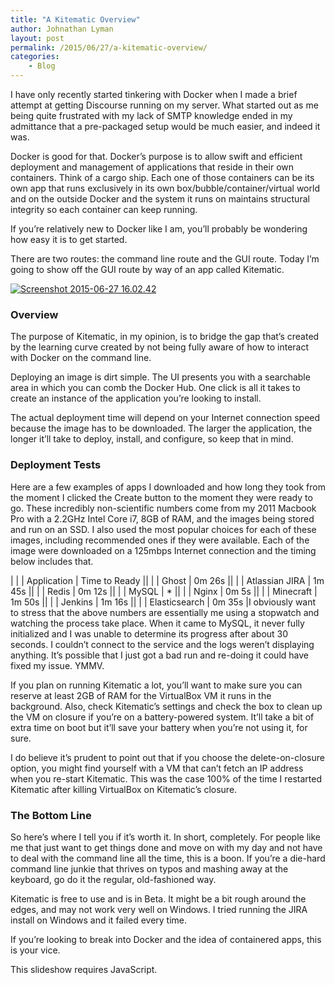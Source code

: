 ```yaml
---
title: "A Kitematic Overview"
author: Johnathan Lyman
layout: post
permalink: /2015/06/27/a-kitematic-overview/
categories:
    - Blog
---
```


I have only recently started tinkering with Docker when I made a brief attempt at getting Discourse running on my server. What started out as me being quite frustrated with my lack of SMTP knowledge ended in my admittance that a pre-packaged setup would be much easier, and indeed it was.

Docker is good for that. Docker’s purpose is to allow swift and efficient deployment and management of applications that reside in their own containers. Think of a cargo ship. Each one of those containers can be its own app that runs exclusively in its own box/bubble/container/virtual world and on the outside Docker and the system it runs on maintains structural integrity so each container can keep running.

If you’re relatively new to Docker like I am, you’ll probably be wondering how easy it is to get started.

There are two routes: the command line route and the GUI route. Today I’m going to show off the GUI route by way of an app called Kitematic.

[![Screenshot 2015-06-27 16.02.42](https://i2.wp.com/johnathanlyman.com/wp-content/uploads/2015/06/Screenshot-2015-06-27-16.02.42.png?resize=882%2C570)](https://johnathanlyman.com/wp-content/uploads/2015/06/Screenshot-2015-06-27-16.02.42.png)

### Overview
The purpose of Kitematic, in my opinion, is to bridge the gap that’s created by the learning curve created by not being fully aware of how to interact with Docker on the command line.

Deploying an image is dirt simple. The UI presents you with a searchable area in which you can comb the Docker Hub. One click is all it takes to create an instance of the application you’re looking to install.

The actual deployment time will depend on your Internet connection speed because the image has to be downloaded. The larger the application, the longer it’ll take to deploy, install, and configure, so keep that in mind.

### Deployment Tests
Here are a few examples of apps I downloaded and how long they took from the moment I clicked the Create button to the moment they were ready to go. These incredibly non-scientific numbers come from my 2011 Macbook Pro with a 2.2GHz Intel Core i7, 8GB of RAM, and the images being stored and run on an SSD. I also used the most popular choices for each of these images, including recommended ones if they were available. Each of the image were downloaded on a 125mbps Internet connection and the timing below includes that.

|
| |
 Application | Time to Ready ||
| |
 Ghost | 0m 26s ||
| |
 Atlassian JIRA | 1m 45s ||
| |
 Redis | 0m 12s ||
| |
 MySQL | \* ||
| |
 Nginx | 0m 5s ||
| |
 Minecraft | 1m 50s ||
| |
 Jenkins | 1m 16s ||
| |
 Elasticsearch | 0m 35s |I obviously want to stress that the above numbers are essentially me using a stopwatch and watching the process take place. When it came to MySQL, it never fully initialized and I was unable to determine its progress after about 30 seconds. I couldn’t connect to the service and the logs weren’t displaying anything. It’s possible that I just got a bad run and re-doing it could have fixed my issue. YMMV.

If you plan on running Kitematic a lot, you’ll want to make sure you can reserve at least 2GB of RAM for the VirtualBox VM it runs in the background. Also, check Kitematic’s settings and check the box to clean up the VM on closure if you’re on a battery-powered system. It’ll take a bit of extra time on boot but it’ll save your battery when you’re not using it, for sure.

I do believe it’s prudent to point out that if you choose the delete-on-closure option, you might find yourself with a VM that can’t fetch an IP address when you re-start Kitematic. This was the case 100% of the time I restarted Kitematic after killing VirtualBox on Kitematic’s closure.

### The Bottom Line
So here’s where I tell you if it’s worth it. In short, completely. For people like me that just want to get things done and move on with my day and not have to deal with the command line all the time, this is a boon. If you’re a die-hard command line junkie that thrives on typos and mashing away at the keyboard, go do it the regular, old-fashioned way.

Kitematic is free to use and is in Beta. It might be a bit rough around the edges, and may not work very well on Windows. I tried running the JIRA install on Windows and it failed every time.

If you’re looking to break into Docker and the idea of containered apps, this is your vice.

This slideshow requires JavaScript.

